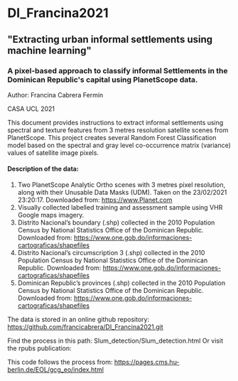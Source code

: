 # DI_Francina2021
## "Extracting urban informal settlements using machine learning"
### A pixel-based approach to classify informal Settlements in the Dominican Republic's capital using PlanetScope data.

Author: Francina Cabrera Fermin

CASA UCL 2021


This document provides instructions to extract informal settlements using spectral and texture features from 3 metres resolution satellite scenes from PlanetScope. This project creates several Random Forest Classification model based on the spectral and gray level co-occurrence matrix (variance) values of satellite image pixels.

#### Description of the data:
1. Two PlanetScope Analytic Ortho scenes with 3 metres pixel resolution, along with their Unusable Data Masks (UDM). Taken on the 23/02/2021 23:20:17. Downloaded from: https://www.Planet.com
2. Visually collected labelled training and assessment sample using VHR Google maps imagery.
3. Distrito Nacional’s boundary (.shp) collected in the 2010 Population Census by National Statistics Office of the Dominican Republic. Downloaded from: https://www.one.gob.do/informaciones-cartograficas/shapefiles
4. Distrito Nacional’s circumscription 3 (.shp) collected in the 2010 Population Census by National Statistics Office of the Dominican Republic. Downloaded from: https://www.one.gob.do/informaciones-cartograficas/shapefiles
5. Dominican Republic’s provinces (.shp) collected in the 2010 Population Census by National Statistics Office of the Dominican Republic. Downloaded from: https://www.one.gob.do/informaciones-cartograficas/shapefiles

The data is stored in an online github repository: https://github.com/francicabrera/DI_Francina2021.git

Find the process in this path: Slum_detection/Slum_detection.html
Or visit the rpubs publication: 

This code follows the process from:
https://pages.cms.hu-berlin.de/EOL/gcg_eo/index.html
